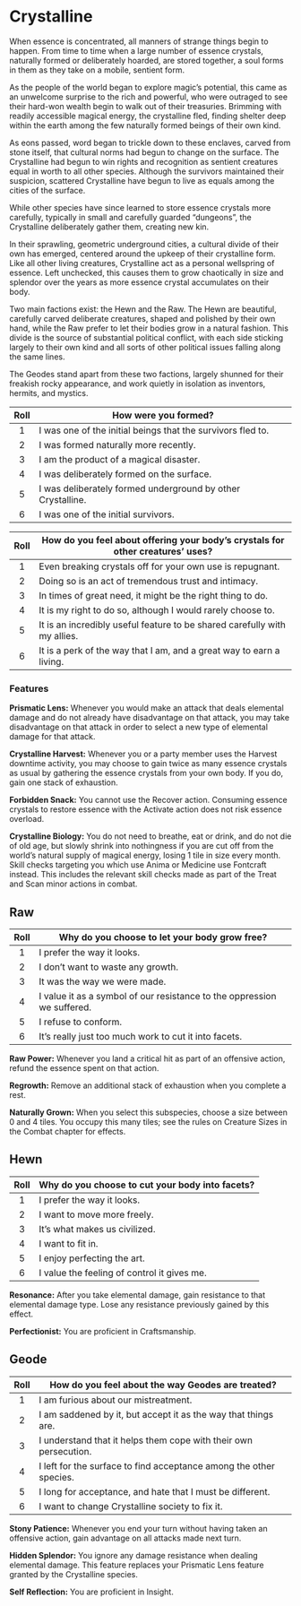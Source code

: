 # Crystalline

When essence is concentrated, all manners of strange things begin to happen. From time to time when a large number of essence crystals, naturally formed or deliberately hoarded, are stored together, a soul forms in them as they take on a mobile, sentient form.

As the people of the world began to explore magic’s potential, this came as an unwelcome surprise to the rich and powerful, who were outraged to see their hard-won wealth begin to walk out of their treasuries. Brimming with readily accessible magical energy, the crystalline fled, finding shelter deep within the earth among the few naturally formed beings of their own kind.

As eons passed, word began to trickle down to these enclaves, carved from stone itself, that cultural norms had begun to change on the surface. The Crystalline had begun to win rights and recognition as sentient creatures equal in worth to all other species. Although the survivors maintained their suspicion, scattered Crystalline have begun to live as equals among the cities of the surface.

While other species have since learned to store essence crystals more carefully, typically in small and carefully guarded “dungeons”, the Crystalline deliberately gather them, creating new kin.

In their sprawling, geometric underground cities, a cultural divide of their own has emerged, centered around the upkeep of their crystalline form. Like all other living creatures, Crystalline act as a personal wellspring of essence. Left unchecked, this causes them to grow chaotically in size and splendor over the years as more essence crystal accumulates on their body.

Two main factions exist: the Hewn and the Raw. The Hewn are beautiful, carefully carved deliberate creatures, shaped and polished by their own hand, while the Raw prefer to let their bodies grow in a natural fashion. This divide is the source of substantial political conflict, with each side sticking largely to their own kind and all sorts of other political issues falling along the same lines.

The Geodes stand apart from these two factions, largely shunned for their freakish rocky appearance, and work quietly in isolation as inventors, hermits, and mystics.

<div class="side-panel">

| Roll  | How were you formed?                                        |
| :---: | ----------------------------------------------------------- |
|   1   | I was one of the initial beings that the survivors fled to. |
|   2   | I was formed naturally more recently.                       |
|   3   | I am the product of a magical disaster.                     |
|   4   | I was deliberately formed on the surface.                   |
|   5   | I was deliberately formed underground by other Crystalline. |
|   6   | I was one of the initial survivors.                         |

| Roll  | How do you feel about offering your body’s crystals for other creatures’ uses? |
| :---: | ------------------------------------------------------------------------------ |
|   1   | Even breaking crystals off for your own use is repugnant.                      |
|   2   | Doing so is an act of tremendous trust and intimacy.                           |
|   3   | In times of great need, it might be the right thing to do.                     |
|   4   | It is my right to do so, although I would rarely choose to.                    |
|   5   | It is an incredibly useful feature to be shared carefully with my allies.      |
|   6   | It is a perk of the way that I am, and a great way to earn a living.           |

</div>

### Features 

**Prismatic Lens:** Whenever you would make an attack that deals elemental damage and do not already have disadvantage on that attack, you may take disadvantage on that attack in order to select a new type of elemental damage for that attack.

**Crystalline Harvest:** Whenever you or a party member uses the Harvest downtime activity, you may choose to gain twice as many essence crystals as usual by gathering the essence crystals from your own body.
If you do, gain one stack of exhaustion.

**Forbidden Snack:** You cannot use the Recover action. Consuming essence crystals to restore essence with the Activate action does not risk essence overload.

**Crystalline Biology:** You do not need to breathe, eat or drink, and do not die of old age, but slowly shrink into nothingness if you are cut off from the world’s natural supply of magical energy, losing 1 tile in size every month. Skill checks targeting you which use Anima or Medicine use Fontcraft instead. This includes the relevant skill checks made as part of the Treat and Scan minor actions in combat.

## Raw

| Roll  | Why do you choose to let your body grow free?                           |
| :---: | ----------------------------------------------------------------------- |
|   1   | I prefer the way it looks.                                              |
|   2   | I don’t want to waste any growth.                                       |
|   3   | It was the way we were made.                                            |
|   4   | I value it as a symbol of our resistance to the oppression we suffered. |
|   5   | I refuse to conform.                                                    |
|   6   | It’s really just too much work to cut it into facets.                   |

**Raw Power:** Whenever you land a critical hit as part of an offensive action, refund the essence spent on that action.

**Regrowth:** Remove an additional stack of exhaustion when you complete a rest.

**Naturally Grown:** When you select this subspecies, choose a size between 0 and 4 tiles. You occupy this many tiles; see the rules on Creature Sizes in the Combat chapter for effects.

## Hewn

| Roll  | Why do you choose to cut your body into facets? |
| :---: | ----------------------------------------------- |
|   1   | I prefer the way it looks.                      |
|   2   | I want to move more freely.                     |
|   3   | It’s what makes us civilized.                   |
|   4   | I want to fit in.                               |
|   5   | I enjoy perfecting the art.                     |
|   6   | I value the feeling of control it gives me.     |

**Resonance:** After you take elemental damage, gain resistance to that elemental damage type. Lose any resistance previously gained by this effect.

**Perfectionist:** You are proficient in Craftsmanship.

## Geode

| Roll  | How do you feel about the way Geodes are treated?                  |
| :---: | ------------------------------------------------------------------ |
|   1   | I am furious about our mistreatment.                               |
|   2   | I am saddened by it, but accept it as the way that things are.     |
|   3   | I understand that it helps them cope with their own persecution.   |
|   4   | I left for the surface to find acceptance among the other species. |
|   5   | I long for acceptance, and hate that I must be different.          |
|   6   | I want to change Crystalline society to fix it.                    |

**Stony Patience:** Whenever you end your turn without having taken an offensive action, gain advantage on all attacks made next turn.

**Hidden Splendor:** You ignore any damage resistance when dealing elemental damage. This feature replaces your Prismatic Lens feature granted by the Crystalline species.

**Self Reflection:** You are proficient in Insight.

